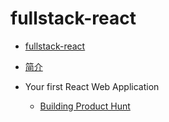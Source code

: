 # fullstack-react


- [fullstack-react](start.md)

- [简介](README.md)

- Your first React Web Application
    - [Building Product Hunt](doc/YourfirstReactWebApplication/BuildingProductHunt.md)



